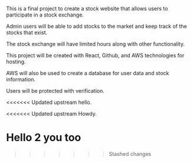 This is a final project to create a stock website that allows users to participate in a stock exchange.

Admin users will be able to add stocks to the market and keep track of the stocks that exist.

The stock exchange will have limited hours along with other functionality.

This project will be created with React, Github, and AWS technologies for hosting. 

AWS will also be used to create a database for user data and stock information. 

Users will be protected with verification. 

<<<<<<< Updated upstream
hello.

<<<<<<< Updated upstream
Howdy.


Hello 2 you too
=======
>>>>>>> Stashed changes

